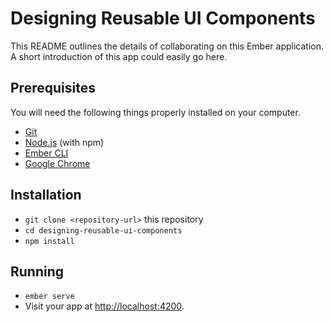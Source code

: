 # Designing Reusable UI Components

This README outlines the details of collaborating on this Ember application.
A short introduction of this app could easily go here.

## Prerequisites

You will need the following things properly installed on your computer.

* [Git](https://git-scm.com/)
* [Node.js](https://nodejs.org/) (with npm)
* [Ember CLI](https://ember-cli.com/)
* [Google Chrome](https://google.com/chrome/)

## Installation

* `git clone <repository-url>` this repository
* `cd designing-reusable-ui-components`
* `npm install`

## Running

* `ember serve`
* Visit your app at [http://localhost:4200](http://localhost:4200).

